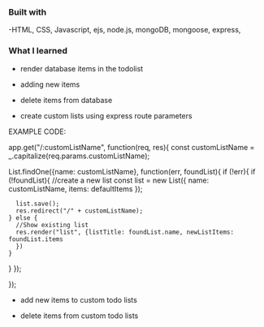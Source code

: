 ### Built with

-HTML, CSS, Javascript, ejs, node.js, mongoDB, mongoose, express, 



### What I learned

- render database items in the todolist

- adding new items

- delete items from database 

- create custom lists using express route parameters 

EXAMPLE CODE:

  app.get("/:customListName", function(req, res){
  const customListName = _.capitalize(req.params.customListName);

  List.findOne({name: customListName}, function(err, foundList){
  if (!err){
    if (!foundList){
      //create a new list
      const list = new List({
        name: customListName,
        items: defaultItems
      });

      list.save();
      res.redirect("/" + customListName);
    } else {
      //Show existing list
      res.render("list", {listTitle: foundList.name, newListItems: foundList.items
      })
    }
  }
  });


});

- add new items to custom todo lists 

- delete items from custom todo lists
